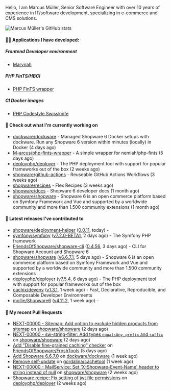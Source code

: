 Hello, I am Marcus Müller, Senior Software Engineer with over 10 years of experience in IT/software development, specializing in e-commerce and CMS solutions.

![Marcus Müller's GitHub stats](https://github-readme-stats-six-peach-60.vercel.app/api?username=M-arcus&show=reviews,prs_merged,prs_merged_percentage&show_icons=true&rank_icon=default&number_format=long&disable_animations=true&cache_seconds=86400)

#### 👨‍💻 Applications I have developed:

##### Frontend Developer environment
- [Marynah](https://github.com/M-arcus/Marynah)

##### PHP FinTS/HBCI
- [PHP FinTS wrapper](https://github.com/M-arcus/php-fints-wrapper)

##### CI Docker images
- [PHP Codestyle Swissknife](https://github.com/M-arcus/php-codestyle-swissknife-docker)

#### 👷 Check out what I'm currently working on

- [dockware/dockware](https://github.com/dockware/dockware) - Managed Shopware 6 Docker setups with dockware. Run any Shopware 6 version within minutes (locally) in Docker (4 days ago)
- [M-arcus/php-fints-wrapper](https://github.com/M-arcus/php-fints-wrapper) - A simple wrapper for nemiah/php-fints (5 days ago)
- [deployphp/deployer](https://github.com/deployphp/deployer) - The PHP deployment tool with support for popular frameworks out of the box (2 weeks ago)
- [shopware/github-actions](https://github.com/shopware/github-actions) - Reuseable GitHub Actions Workflows (3 weeks ago)
- [shopware/recipes](https://github.com/shopware/recipes) - Flex Recipes (3 weeks ago)
- [shopware/docs](https://github.com/shopware/docs) - Shopware 6 developer docs (1 month ago)
- [shopware/shopware](https://github.com/shopware/shopware) - Shopware 6 is an open commerce platform based on Symfony Framework and Vue and supported by a worldwide community and more than 1.500 community extensions (1 month ago)

#### 🔭 Latest releases I've contributed to

- [shopware/deployment-helper](https://github.com/shopware/deployment-helper) ([0.0.11](https://github.com/shopware/deployment-helper/releases/tag/0.0.11), today) - 
- [symfony/symfony](https://github.com/symfony/symfony) ([v7.2.0-BETA1](https://github.com/symfony/symfony/releases/tag/v7.2.0-BETA1), 2 days ago) - The Symfony PHP framework
- [FriendsOfShopware/shopware-cli](https://github.com/FriendsOfShopware/shopware-cli) ([0.4.56](https://github.com/FriendsOfShopware/shopware-cli/releases/tag/0.4.56), 3 days ago) - CLI for Shopware Account and Shopware 6
- [shopware/shopware](https://github.com/shopware/shopware) ([v6.6.7.1](https://github.com/shopware/shopware/releases/tag/v6.6.7.1), 5 days ago) - Shopware 6 is an open commerce platform based on Symfony Framework and Vue and supported by a worldwide community and more than 1.500 community extensions
- [deployphp/deployer](https://github.com/deployphp/deployer) ([v7.5.4](https://github.com/deployphp/deployer/releases/tag/v7.5.4), 6 days ago) - The PHP deployment tool with support for popular frameworks out of the box
- [cachix/devenv](https://github.com/cachix/devenv) ([v1.3.1](https://github.com/cachix/devenv/releases/tag/v1.3.1), 1 week ago) - Fast, Declarative, Reproducible, and Composable Developer Environments
- [mollie/Shopware6](https://github.com/mollie/Shopware6) ([v4.11.2](https://github.com/mollie/Shopware6/releases/tag/v4.11.2), 1 week ago) - 

#### 🔨 My recent Pull Requests

- [NEXT-00000 - Sitemap: Add option to exclude hidden products from sitemap](https://github.com/shopware/shopware/pull/5306) on [shopware/shopware](https://github.com/shopware/shopware) (2 days ago)
- [NEXT-00000 - sw-string-filter: Add types `equalsAny`, `prefix` and `suffix`](https://github.com/shopware/shopware/pull/5305) on [shopware/shopware](https://github.com/shopware/shopware) (2 days ago)
- [Add &#34;Disable fine-grained caching&#34; checker](https://github.com/FriendsOfShopware/FroshTools/pull/282) on [FriendsOfShopware/FroshTools](https://github.com/FriendsOfShopware/FroshTools) (5 days ago)
- [Add Shopware 6.6.7.0](https://github.com/dockware/dockware/pull/234) on [dockware/dockware](https://github.com/dockware/dockware) (1 week ago)
- [Remove self-update](https://github.com/gordalina/cachetool/pull/249) on [gordalina/cachetool](https://github.com/gordalina/cachetool) (1 week ago)
- [NEXT-00000 - MailService: Set &#39;X-Shopware-Event-Name&#39; header to string instead of null](https://github.com/shopware/shopware/pull/5133) on [shopware/shopware](https://github.com/shopware/shopware) (2 weeks ago)
- [Shopware recipe: Fix setting of jwt file permissions](https://github.com/deployphp/deployer/pull/3915) on [deployphp/deployer](https://github.com/deployphp/deployer) (2 weeks ago)
